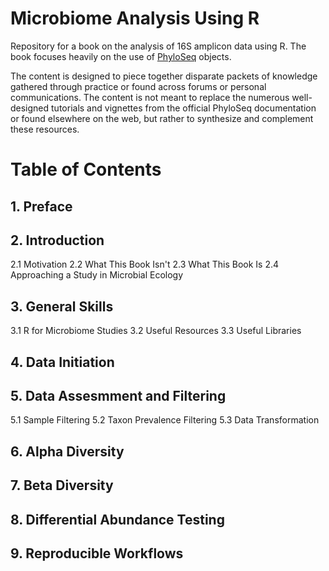 # Microbiome Analysis Using R

Repository for a book on the analysis of 16S amplicon data using R. The book focuses heavily on the use of [PhyloSeq](https://joey711.github.io/phyloseq/) objects.

The content is designed to piece together disparate packets of knowledge gathered through practice or found across forums or personal communications. The content is not meant to replace the numerous well-designed tutorials and vignettes from the official PhyloSeq documentation or found elsewhere on the web, but rather to synthesize and complement these resources.

# Table of Contents

## 1. Preface

## 2. Introduction

  2.1 Motivation
  2.2 What This Book Isn't
  2.3 What This Book Is
  2.4 Approaching a Study in Microbial Ecology
  
## 3. General Skills

  3.1 R for Microbiome Studies
  3.2 Useful Resources
  3.3 Useful Libraries
  
## 4. Data Initiation

## 5. Data Assesmment and Filtering

  5.1 Sample Filtering
  5.2 Taxon Prevalence Filtering
  5.3 Data Transformation
  
## 6. Alpha Diversity

## 7. Beta Diversity

## 8. Differential Abundance Testing

## 9. Reproducible Workflows


  
  


